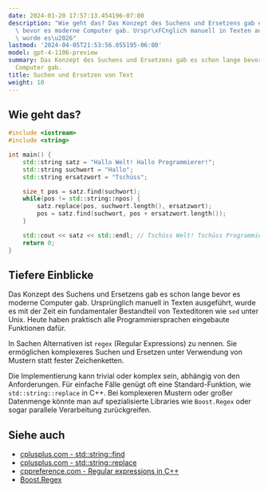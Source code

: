 ```yaml
---
date: 2024-01-20 17:57:13.454196-07:00
description: "Wie geht das? Das Konzept des Suchens und Ersetzens gab es schon lange\
  \ bevor es moderne Computer gab. Urspr\xFCnglich manuell in Texten ausgef\xFChrt,\
  \ wurde es\u2026"
lastmod: '2024-04-05T21:53:56.055195-06:00'
model: gpt-4-1106-preview
summary: Das Konzept des Suchens und Ersetzens gab es schon lange bevor es moderne
  Computer gab.
title: Suchen und Ersetzen von Text
weight: 10
---
```


## Wie geht das?
```C++
#include <iostream>
#include <string>

int main() {
    std::string satz = "Hallo Welt! Hallo Programmierer!";
    std::string suchwort = "Hallo";
    std::string ersatzwort = "Tschüss";

    size_t pos = satz.find(suchwort);
    while(pos != std::string::npos) {
        satz.replace(pos, suchwort.length(), ersatzwort);
        pos = satz.find(suchwort, pos + ersatzwort.length());
    }

    std::cout << satz << std::endl; // Tschüss Welt! Tschüss Programmierer!
    return 0;
}
```

## Tiefere Einblicke
Das Konzept des Suchens und Ersetzens gab es schon lange bevor es moderne Computer gab. Ursprünglich manuell in Texten ausgeführt, wurde es mit der Zeit ein fundamentaler Bestandteil von Texteditoren wie `sed` unter Unix. Heute haben praktisch alle Programmiersprachen eingebaute Funktionen dafür.

In Sachen Alternativen ist `regex` (Regular Expressions) zu nennen. Sie ermöglichen komplexeres Suchen und Ersetzen unter Verwendung von Mustern statt fester Zeichenketten.

Die Implementierung kann trivial oder komplex sein, abhängig von den Anforderungen. Für einfache Fälle genügt oft eine Standard-Funktion, wie `std::string::replace` in C++. Bei komplexeren Mustern oder großer Datenmenge könnte man auf spezialisierte Libraries wie `Boost.Regex` oder sogar parallele Verarbeitung zurückgreifen.

## Siehe auch
- [cplusplus.com - std::string::find](http://www.cplusplus.com/reference/string/string/find/)
- [cplusplus.com - std::string::replace](http://www.cplusplus.com/reference/string/string/replace/)
- [cppreference.com - Regular expressions in C++](https://en.cppreference.com/w/cpp/regex)
- [Boost.Regex](https://www.boost.org/doc/libs/1_76_0/libs/regex/doc/html/index.html)

